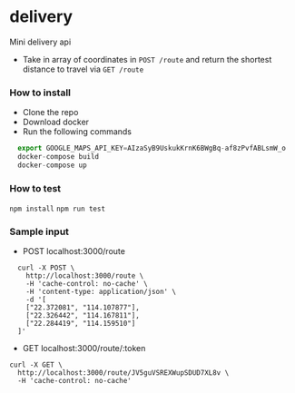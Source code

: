 # delivery
Mini delivery api
 - Take in array of coordinates in `POST /route` and return the shortest distance to travel via `GET /route`


### How to install

 - Clone the repo
 - Download docker
 - Run the following commands

``` javascript
  export GOOGLE_MAPS_API_KEY=AIzaSyB9UskukKrnK6BWgBq-af8zPvfABLsmW_o
  docker-compose build
  docker-compose up
```

### How to test

`npm install`
`npm run test`

### Sample input

* POST localhost:3000/route
```
  curl -X POST \
    http://localhost:3000/route \
    -H 'cache-control: no-cache' \
    -H 'content-type: application/json' \
    -d '[
    ["22.372081", "114.107877"],
    ["22.326442", "114.167811"],
    ["22.284419", "114.159510"]
  ]'
```

* GET localhost:3000/route/:token
```
curl -X GET \
  http://localhost:3000/route/JV5guVSREXWupSDUD7XL8v \
  -H 'cache-control: no-cache'
```
